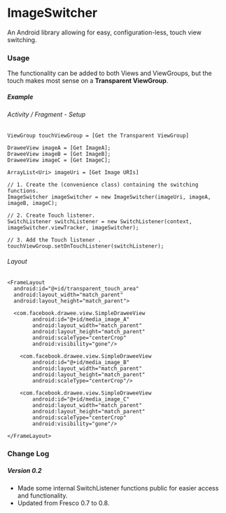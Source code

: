 # ImageSwitcher
An Android library allowing for easy, configuration-less, touch view switching.


### Usage


The functionality can be added to both Views and ViewGroups, but the touch makes most sense on a <b>Transparent ViewGroup</b>.


##### Example
###### Activity / Fragment - Setup
```
ViewGroup touchViewGroup = [Get the Transparent ViewGroup]

DraweeView imageA = [Get ImageA];
DraweeView imageB = [Get ImageB];
DraweeView imageC = [Get ImageC];

ArrayList<Uri> imageUri = [Get Image URIs]

// 1. Create the (convenience class) containing the switching functions.
ImageSwitcher imageSwitcher = new ImageSwitcher(imageUri, imageA, imageB, imageC);

// 2. Create Touch listener.
SwitchListener switchListener = new SwitchListener(context, imageSwitcher.viewTracker, imageSwitcher);

// 3. Add the Touch listener .
touchViewGroup.setOnTouchListener(switchListener);
```

###### Layout
```
<FrameLayout
  android:id="@+id/transparent_touch_area"
  android:layout_width="match_parent"
  android:layout_height="match_parent">
  
  <com.facebook.drawee.view.SimpleDraweeView
        android:id="@+id/media_image_A"
        android:layout_width="match_parent"
        android:layout_height="match_parent"
        android:scaleType="centerCrop"
        android:visibility="gone"/>

    <com.facebook.drawee.view.SimpleDraweeView
        android:id="@+id/media_image_B"
        android:layout_width="match_parent"
        android:layout_height="match_parent"
        android:scaleType="centerCrop"/>

    <com.facebook.drawee.view.SimpleDraweeView
        android:id="@+id/media_image_C"
        android:layout_width="match_parent"
        android:layout_height="match_parent"
        android:scaleType="centerCrop"
        android:visibility="gone"/>
  
</FrameLayout>
```


### Change Log

##### Version 0.2
- Made some internal SwitchListener functions public for easier access and functionality.
- Updated from Fresco 0.7 to 0.8.
